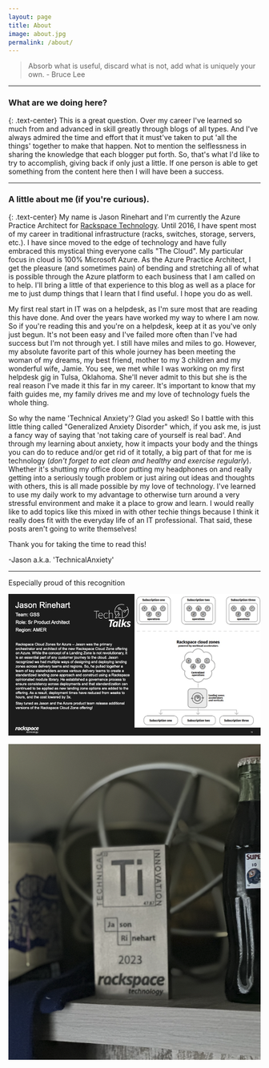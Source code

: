 ```yaml
---
layout: page
title: About
image: about.jpg
permalink: /about/
---
```




> Absorb what is useful, discard what is not, add what is uniquely your own.   - Bruce Lee


***
### What are we doing here?
{: .text-center}
This is a great question. Over my career I've learned so much from and advanced in skill greatly through blogs of all types. And I've always admired the time and effort that it must've taken to put 'all the things' together to make that happen. Not to mention the selflessness in sharing the knowledge that each blogger put forth. So, that's what I'd like to try to accomplish, giving back if only just a little. If one person is able to get something from the content here then I will have been a success.


***
### A little about me (if you're curious).
{: .text-center}
My name is Jason Rinehart and I'm currently the Azure Practice Architect for [Rackspace Technology]([https://www.rackspace.com/]). Until 2016, I have spent most of my career in traditional infrastructure (racks, switches, storage, servers, etc.). I have since moved to the edge of technology and have fully embraced this mystical thing everyone calls "The Cloud". My particular focus in cloud is 100% Microsoft Azure. As the Azure Practice Architect, I get the pleasure (and sometimes pain) of bending and stretching all of what is possible through the Azure platform to each business that I am called on to help. I'll bring a little of that experience to this blog as well as a place for me to just dump things that I learn that I find useful. I hope you do as well. 

My first real start in IT was on a helpdesk, as I'm sure most that are reading this have done. And over the years have worked my way to where I am now. So if you're reading this and you're on a helpdesk, keep at it as you've only just begun. It's not been easy and I've failed more often than I've had success but I'm not through yet. I still have miles and miles to go. However, my absolute favorite part of this whole journey has been meeting the woman of my dreams, my best friend, mother to my 3 children and my wonderful wife, Jamie. You see, we met while I was working on my first helpdesk gig in Tulsa, Oklahoma. She'll never admit to this but she is the real reason I've made it this far in my career. It's important to know that my faith guides me, my family drives me and my love of technology fuels the whole thing.

So why the name 'Technical Anxiety'? Glad you asked! So I battle with this little thing called "Generalized Anxiety Disorder" which, if you ask me, is just a fancy way of saying that 'not taking care of yourself is real bad'. And through my learning about anxiety, how it impacts your body and the things you can do to reduce and/or get rid of it totally, a big part of that for me is technology (*don't forget to eat clean and healthy and exercise regularly*). Whether it's shutting my office door putting my headphones on and really getting into a seriously tough problem or just airing out ideas and thoughts with others, this is all made possible by my love of technology. I've learned to use my daily work to my advantage to otherwise turn around a very stressful environment and make it a place to grow and learn. I would really like to add topics like this mixed in with other techie things because I think it really does fit with the everyday life of an IT professional. That said, these posts aren't going to write themselves!

Thank you for taking the time to read this!

-Jason a.k.a. 'TechnicalAnxiety'

***
Especially proud of this recognition


![TI Award](/img/JasonRinehart_TI.png)

![The Award](/img/TI_award.png)
